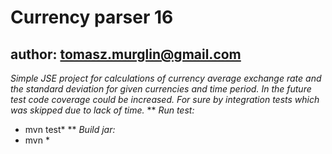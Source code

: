 Currency parser 16
==============

author: tomasz.murglin@gmail.com
--------------

*Simple JSE project for calculations of currency average exchange rate and the standard deviation for given currencies and time period.*
*In the future test code coverage could be increased. For sure by integration tests which was skipped due to lack of time.*
**
*Run test:*
* mvn test*
**
*Build jar:*
* mvn *
